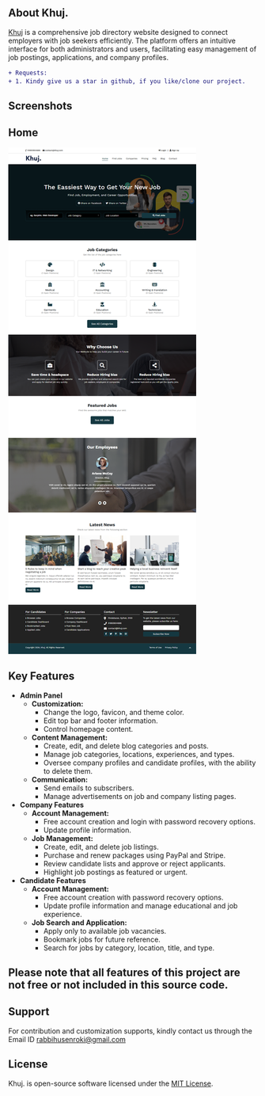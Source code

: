 ## About Khuj.

<a href="https://github.com/rabbihusenroki">Khuj</a> is a comprehensive job directory website designed to connect employers with job seekers efficiently. The platform offers an intuitive interface for both administrators and users, facilitating easy management of job postings, applications, and company profiles.

```diff
+ Requests: 
+ 1. Kindy give us a star in github, if you like/clone our project.
```


## Screenshots

## Home
![127 0 0 1_8000_ (1)](https://github.com/rabbihusenroki/khuj/blob/main/public/uploads/khuj.png)


## Key Features

<ul>
    <li><strong>Admin Panel</strong>
        <ul>
            <li><strong>Customization:</strong>
                <ul>
                    <li>Change the logo, favicon, and theme color.</li>
                    <li>Edit top bar and footer information.</li>
                    <li>Control homepage content.</li>
                </ul>
            </li>
            <li><strong>Content Management:</strong>
                <ul>
                    <li>Create, edit, and delete blog categories and posts.</li>
                    <li>Manage job categories, locations, experiences, and types.</li>
                    <li>Oversee company profiles and candidate profiles, with the ability to delete them.</li>
                </ul>
            </li>
            <li><strong>Communication:</strong>
                <ul>
                    <li>Send emails to subscribers.</li>
                    <li>Manage advertisements on job and company listing pages.</li>
                </ul>
            </li>
        </ul>
    </li>
    <li><strong>Company Features</strong>
        <ul>
            <li><strong>Account Management:</strong>
                <ul>
                    <li>Free account creation and login with password recovery options.</li>
                    <li>Update profile information.</li>
                </ul>
            </li>
            <li><strong>Job Management:</strong>
                <ul>
                    <li>Create, edit, and delete job listings.</li>
                    <li>Purchase and renew packages using PayPal and Stripe.</li>
                    <li>Review candidate lists and approve or reject applicants.</li>
                    <li>Highlight job postings as featured or urgent.</li>
                </ul>
            </li>
        </ul>
    </li>
    <li><strong>Candidate Features</strong>
        <ul>
            <li><strong>Account Management:</strong>
                <ul>
                    <li>Free account creation with password recovery options.</li>
                    <li>Update profile information and manage educational and job experience.</li>
                </ul>
            </li>
            <li><strong>Job Search and Application:</strong>
                <ul>
                    <li>Apply only to available job vacancies.</li>
                    <li>Bookmark jobs for future reference.</li>
                    <li>Search for jobs by category, location, title, and type.</li>
                </ul>
            </li>
        </ul>
    </li>
   </ul>
    

## Please note that all features of this project are not free or not included in this source code.

## Support
For contribution and customization supports, kindly contact us through the Email ID rabbihusenroki@gmail.com

## License
Khuj. is open-source software licensed under the [MIT License](LICENSE).
